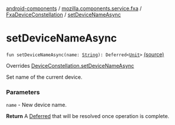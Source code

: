 [android-components](../../index.md) / [mozilla.components.service.fxa](../index.md) / [FxaDeviceConstellation](index.md) / [setDeviceNameAsync](./set-device-name-async.md)

# setDeviceNameAsync

`fun setDeviceNameAsync(name: `[`String`](https://kotlinlang.org/api/latest/jvm/stdlib/kotlin/-string/index.html)`): Deferred<`[`Unit`](https://kotlinlang.org/api/latest/jvm/stdlib/kotlin/-unit/index.html)`>` [(source)](https://github.com/mozilla-mobile/android-components/blob/master/components/service/firefox-accounts/src/main/java/mozilla/components/service/fxa/FxaDeviceConstellation.kt#L104)

Overrides [DeviceConstellation.setDeviceNameAsync](../../mozilla.components.concept.sync/-device-constellation/set-device-name-async.md)

Set name of the current device.

### Parameters

`name` - New device name.

**Return**
A [Deferred](#) that will be resolved once operation is complete.

